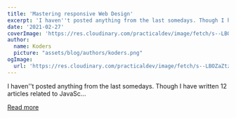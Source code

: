 ```yaml
---
title: 'Mastering responsive Web Design'
excerpt: 'I haven''t posted anything from the last somedays. Though I have written 12 articles related to JavaSc...'
date: '2021-02-27'
coverImage: 'https://res.cloudinary.com/practicaldev/image/fetch/s--LBOZaZtz--/c_imagga_scale,f_auto,fl_progressive,h_420,q_auto,w_1000/https://dev-to-uploads.s3.amazonaws.com/uploads/articles/ln0u7glk99i4x5btapzi.png'
author:
  name: Koders
  picture: "assets/blog/authors/koders.png"
ogImage:
  url: 'https://res.cloudinary.com/practicaldev/image/fetch/s--LBOZaZtz--/c_imagga_scale,f_auto,fl_progressive,h_420,q_auto,w_1000/https://dev-to-uploads.s3.amazonaws.com/uploads/articles/ln0u7glk99i4x5btapzi.png'
---
```


I haven''t posted anything from the last somedays. Though I have written 12 articles related to JavaSc...

[Read more](https://dev.to/rahxuls/mastering-responsive-web-design-l3c)
